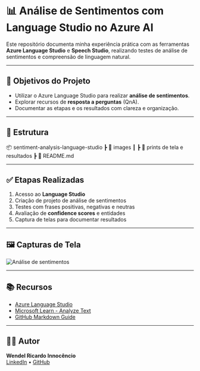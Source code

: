 # 📊 Análise de Sentimentos com Language Studio no Azure AI

Este repositório documenta minha experiência prática com as ferramentas **Azure Language Studio** e **Speech Studio**, realizando testes de análise de sentimentos e compreensão de linguagem natural.

---

## 🎯 Objetivos do Projeto

- Utilizar o Azure Language Studio para realizar **análise de sentimentos**.
- Explorar recursos de **resposta a perguntas** (QnA).
- Documentar as etapas e os resultados com clareza e organização.

---

## 📁 Estrutura

📦 sentiment-analysis-language-studio
┣ 📂 images
┃ ┣ 📸 prints de tela e resultados
┣ 📄 README.md

---

## ✅ Etapas Realizadas

1. Acesso ao **Language Studio**
2. Criação de projeto de análise de sentimentos
3. Testes com frases positivas, negativas e neutras
4. Avaliação de **confidence scores** e entidades
5. Captura de telas para documentar resultados

---

## 🖼️ Capturas de Tela

![Análise de sentimentos](./images/analise1.png)

---

## 📚 Recursos

- [Azure Language Studio](https://language.azure.com/)
- [Microsoft Learn - Analyze Text](https://learn.microsoft.com/)
- [GitHub Markdown Guide](https://www.markdownguide.org/)

---

## 👨‍💻 Autor

**Wendel Ricardo Innocêncio**  
[LinkedIn](https://www.linkedin.com/in/wendelinnocencio) • [GitHub](https://github.com/wendelinnocencio)
